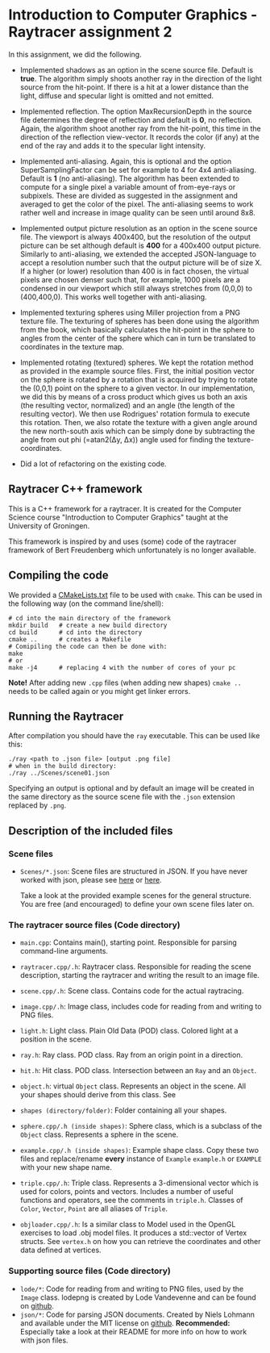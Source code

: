 # Introduction to Computer Graphics - Raytracer assignment 2

In this assignment, we did the following.

* Implemented shadows as an option in the scene source file. Default is **true**.
The algorithm simply shoots another ray in the direction of the light source from the hit-point. If there is a hit at a lower distance than the light, diffuse and specular light is omitted and not emitted.

* Implemented reflection. The option MaxRecursionDepth in the source file determines the degree of reflection and default is **0**, no reflection.
Again, the algorithm shoot another ray from the hit-point, this time in the direction of the reflection view-vector. It records the color (if any) at the end of the ray and adds it to the specular light intensity.

* Implemented anti-aliasing. Again, this is optional and the option SuperSamplingFactor can be set for example to 4 for 4x4 anti-aliasing. Default is **1** (no anti-aliasing).
The algorithm has been extended to compute for a single pixel a variable amount of from-eye-rays or subpixels. These are divided as suggested in the assignment and averaged to get the color of the pixel. The anti-aliasing seems to work rather well and increase in image quality can be seen until around 8x8.

* Implemented output picture resolution as an option in the scene source file. The viewport is always 400x400, but the resolution of the output picture can be set although default is **400** for a 400x400 output picture.
Similarly to anti-aliasing, we extended the accepted JSON-language to accept a resolution number such that the output picture will be of size <resolution>X<resolution>. If a higher (or lower) resolution than 400 is in fact chosen, the virtual pixels are chosen denser such that, for example, 1000 pixels are a condensed in our viewport which still always stretches from (0,0,0) to (400,400,0). This works well together with anti-aliasing. 

* Implemented texturing spheres using Miller projection from a PNG texture file.
The texturing of spheres has been done using the algorithm from the book, which basically calculates the hit-point in the sphere to angles from the center of the sphere which can in turn be translated to coordinates in the texture map.

* Implemented rotating (textured) spheres.
We kept the rotation method as provided in the example source files. First, the initial position vector on the sphere is rotated by a rotation that is acquired by trying to rotate the (0,0,1) point on the sphere to a given vector. In our implementation, we did this by means of a cross product which gives us both an axis (the resulting vector, normalized) and an angle (the length of the resulting vector). We then use Rodrigues' rotation formula to execute this rotation. Then, we also rotate the texture with a given angle around the new north-south axis which can be simply done by subtracting the angle from out phi (=atan2(Δy, Δx)) angle used for finding the texture-coordinates.

* Did a lot of refactoring on the existing code.

## Raytracer C++ framework

This is a C++ framework for a raytracer. It is created for the Computer
Science course "Introduction to Computer Graphics" taught at the
University of Groningen.

This framework is inspired by and uses (some) code of the raytracer framework of
Bert Freudenberg which unfortunately is no longer available.

## Compiling the code

We provided a [CMakeLists.txt](CMakeLists.txt) file to be used with `cmake`.
This can be used in the following way (on the command line/shell):
```
# cd into the main directory of the framework
mkdir build   # create a new build directory
cd build      # cd into the directory
cmake ..      # creates a Makefile
# Comipiling the code can then be done with:
make
# or
make -j4      # replacing 4 with the number of cores of your pc
```
**Note!** After adding new `.cpp` files (when adding new shapes)
`cmake ..` needs to be called again or you might get linker errors.

## Running the Raytracer
After compilation you should have the `ray` executable.
This can be used like this:
```
./ray <path to .json file> [output .png file]
# when in the build directory:
./ray ../Scenes/scene01.json
```
Specifying an output is optional and by default an image will be created in
the same directory as the source scene file with the `.json` extension replaced
by `.png`.

## Description of the included files

### Scene files
* `Scenes/*.json`: Scene files are structured in JSON. If you have never
    worked with json, please see [here](https://en.wikipedia.org/wiki/JSON#Data_types,_syntax_and_example)
    or [here](https://www.json.org/).

    Take a look at the provided example scenes for the general structure.
    You are free (and encouraged) to define your own scene files later on.

### The raytracer source files (Code directory)

* `main.cpp`: Contains main(), starting point. Responsible for parsing
    command-line arguments.

* `raytracer.cpp/.h`: Raytracer class. Responsible for reading the scene
    description, starting the raytracer and writing the result to an image file.

* `scene.cpp/.h`: Scene class. Contains code for the actual raytracing.

* `image.cpp/.h`: Image class, includes code for reading from and writing to PNG
    files.

* `light.h`: Light class. Plain Old Data (POD) class. Colored light at a
    position in the scene.

* `ray.h`: Ray class. POD class. Ray from an origin point in a direction.

* `hit.h`: Hit class. POD class. Intersection between an `Ray` and an `Object`.

* `object.h`: virtual `Object` class. Represents an object in the scene.
    All your shapes should derive from this class. See

* `shapes (directory/folder)`: Folder containing all your shapes.

* `sphere.cpp/.h (inside shapes)`: Sphere class, which is a subclass of the
    `Object` class. Represents a sphere in the scene.

* `example.cpp/.h (inside shapes)`: Example shape class. Copy these two files
    and replace/rename **every** instance of `Example` `example.h` or `EXAMPLE`
    with your new shape name.

* `triple.cpp/.h`: Triple class. Represents a 3-dimensional vector which is
    used for colors, points and vectors.
    Includes a number of useful functions and operators, see the comments in
    `triple.h`.
    Classes of `Color`, `Vector`, `Point` are all aliases of `Triple`.

* `objloader.cpp/.h`: Is a similar class to Model used in the OpenGL
    exercises to load .obj model files. It produces a std::vector
    of Vertex structs. See `vertex.h` on how you can retrieve the
    coordinates and other data defined at vertices.

### Supporting source files (Code directory)

* `lode/*`: Code for reading from and writing to PNG files,
    used by the `Image` class.
    lodepng is created by Lode Vandevenne and can be found on
    [github](https://github.com/lvandeve/lodepng).
* `json/*`: Code for parsing JSON documents.
    Created by Niels Lohmann and available under the MIT license on
    [github](https://github.com/nlohmann/json).
    **Recommended:** Especially take a look at their README for more
    info on how to work with json files.
